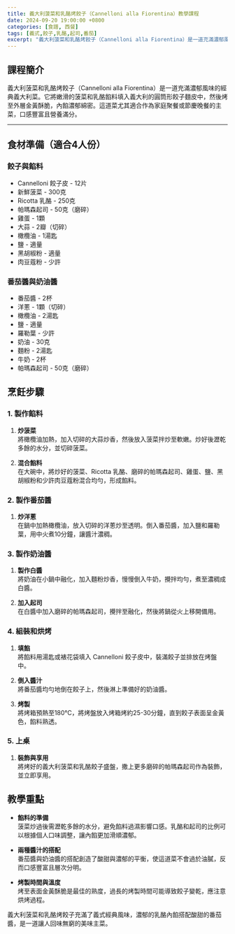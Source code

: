 ```yaml
---
title: 義大利菠菜和乳酪烤餃子（Cannelloni alla Fiorentina）教學課程
date: 2024-09-20 19:00:00 +0800
categories: [食譜, 西餐]
tags: [義式,餃子,乳酪,起司,番茄] 
excerpt: "義大利菠菜和乳酪烤餃子（Cannelloni alla Fiorentina）是一道充滿濃郁風味的經典義大利菜。它將嫩滑的菠菜和乳酪餡料填入義大利的圓筒形餃子麵皮中，然後烤至外層金黃酥脆，內餡濃郁綿密。這道菜尤其適合作為家庭聚餐或節慶晚餐的主菜，口感豐富且營養滿分"
---
```


## 課程簡介  
義大利菠菜和乳酪烤餃子（Cannelloni alla Fiorentina）是一道充滿濃郁風味的經典義大利菜。它將嫩滑的菠菜和乳酪餡料填入義大利的圓筒形餃子麵皮中，然後烤至外層金黃酥脆，內餡濃郁綿密。這道菜尤其適合作為家庭聚餐或節慶晚餐的主菜，口感豐富且營養滿分。

---

## 食材準備（適合4人份）

### 餃子與餡料
- Cannelloni 餃子皮 - 12片
- 新鮮菠菜 - 300克
- Ricotta 乳酪 - 250克
- 帕瑪森起司 - 50克（磨碎）
- 雞蛋 - 1顆
- 大蒜 - 2瓣（切碎）
- 橄欖油 - 1湯匙
- 鹽 - 適量
- 黑胡椒粉 - 適量
- 肉豆蔻粉 - 少許

### 番茄醬與奶油醬
- 番茄醬 - 2杯
- 洋蔥 - 1顆（切碎）
- 橄欖油 - 2湯匙
- 鹽 - 適量
- 羅勒葉 - 少許
- 奶油 - 30克
- 麵粉 - 2湯匙
- 牛奶 - 2杯
- 帕瑪森起司 - 50克（磨碎）

## 烹飪步驟

### 1. **製作餡料**

1. **炒菠菜**  
   將橄欖油加熱，加入切碎的大蒜炒香，然後放入菠菜拌炒至軟嫩。炒好後瀝乾多餘的水分，並切碎菠菜。

2. **混合餡料**  
   在大碗中，將炒好的菠菜、Ricotta 乳酪、磨碎的帕瑪森起司、雞蛋、鹽、黑胡椒粉和少許肉豆蔻粉混合均勻，形成餡料。

### 2. **製作番茄醬**

1. **炒洋蔥**  
   在鍋中加熱橄欖油，放入切碎的洋蔥炒至透明。倒入番茄醬，加入鹽和羅勒葉，用中火煮10分鐘，讓醬汁濃稠。

### 3. **製作奶油醬**

1. **製作白醬**  
   將奶油在小鍋中融化，加入麵粉炒香，慢慢倒入牛奶，攪拌均勻，煮至濃稠成白醬。

2. **加入起司**  
   在白醬中加入磨碎的帕瑪森起司，攪拌至融化，然後將鍋從火上移開備用。

### 4. **組裝和烘烤**

1. **填餡**  
   將餡料用湯匙或裱花袋填入 Cannelloni 餃子皮中，裝滿餃子並排放在烤盤中。

2. **倒入醬汁**  
   將番茄醬均勻地倒在餃子上，然後淋上準備好的奶油醬。

3. **烤製**  
   將烤箱預熱至180°C，將烤盤放入烤箱烤約25-30分鐘，直到餃子表面呈金黃色，餡料熟透。

### 5. **上桌**

1. **裝飾與享用**  
   將烤好的義大利菠菜和乳酪餃子盛盤，撒上更多磨碎的帕瑪森起司作為裝飾，並立即享用。

## 教學重點

- **餡料的準備**  
  菠菜炒過後需瀝乾多餘的水分，避免餡料過濕影響口感。乳酪和起司的比例可以根據個人口味調整，讓內餡更加滑順濃郁。

- **兩種醬汁的搭配**  
  番茄醬與奶油醬的搭配創造了酸甜與濃郁的平衡，使這道菜不會過於油膩，反而口感豐富且層次分明。

- **烤製時間與溫度**  
  烤至表面金黃酥脆是最佳的熟度，過長的烤製時間可能導致餃子變乾，應注意烘烤過程。

義大利菠菜和乳酪烤餃子充滿了義式經典風味，濃郁的乳酪內餡搭配酸甜的番茄醬，是一道讓人回味無窮的美味主菜。
